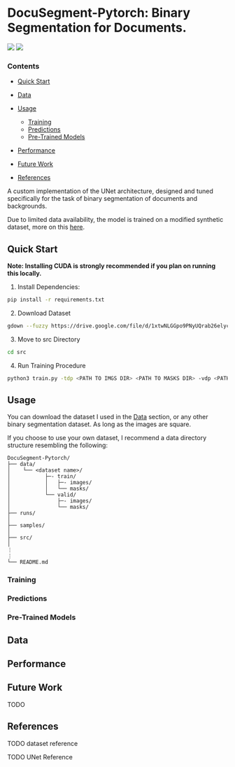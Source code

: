 # DocuSegment-Pytorch: Binary Segmentation for Documents. 

<a href="https://pytorch.org/"><img src="https://img.shields.io/badge/PyTorch-v2.0.1+-red.svg?logo=PyTorch&style=for-the-badge" /></a>
<a href="https://www.python.org/"><img src="https://img.shields.io/badge/python-v3.11+-blue.svg?logo=python&style=for-the-badge" /></a>

### **Contents**
- [Quick Start](#quick-start)
- [Data](#data)
- [Usage](#usage)
    - [Training](#training)
    - [Predictions](#predictions)
    - [Pre-Trained Models](#pre-trained-models)
- [Performance](#performance)

- [Future Work](#future-work)
- [References](#references)

A custom implementation of the UNet architecture, designed and tuned specifically for the task of binary segmentation of documents and backgrounds.

Due to limited data availability, the model is trained on a modified synthetic dataset, more on this [here](#data). 

## **Quick Start**

**Note: Installing CUDA is strongly recommended if you plan on running this locally.**

1. Install Dependencies: 
```bash
pip install -r requirements.txt
```
2. Download Dataset 
```bash
gdown --fuzzy https://drive.google.com/file/d/1xtwNLGGpo9PNyUQrab26elyc10Hvkcgk/view?usp=sharing 
```
3. Move to src Directory
```bash
cd src
```
4. Run Training Procedure
```bash 
python3 train.py -tdp <PATH TO IMGS DIR> <PATH TO MASKS DIR> -vdp <PATH TO IMGS DIR> <PATH TO MASKS DIR> -sn <.pth filename> 
```

## **Usage**

You can download the dataset I used in the [Data](#data) section, or any other binary segmentation dataset. As long as the images are square. 

If you choose to use your own dataset, I recommend a data directory structure resembling the following: 
```
DocuSegment-Pytorch/
├── data/
│    └── <dataset name>/
│           ├─- train/
│           │   ├─- images/
│           │   └── masks/
│           └── valid/
│               ├─- images/
│               └── masks/
├── runs/
│  
├── samples/ 
│  
├── src/
│
⋮
⋮
└── README.md
```

### **Training**



### **Predictions**


### **Pre-Trained Models** 


## **Data**



## **Performance**


## **Future Work**

TODO

## **References**

TODO dataset reference 

TODO UNet Reference 
